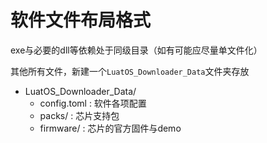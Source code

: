 # 软件文件布局格式

exe与必要的dll等依赖处于同级目录（如有可能应尽量单文件化）

其他所有文件，新建一个`LuatOS_Downloader_Data`文件夹存放

- LuatOS_Downloader_Data/
  - config.toml : 软件各项配置
  - packs/ : 芯片支持包
  - firmware/ : 芯片的官方固件与demo
